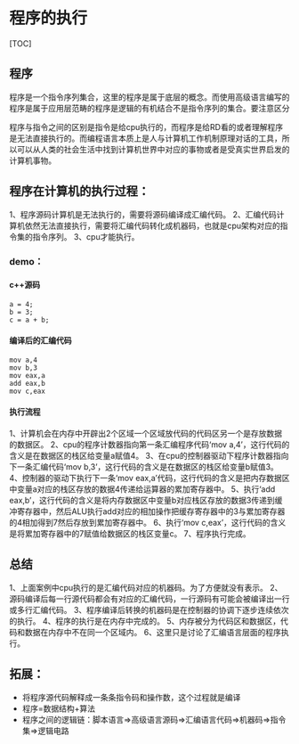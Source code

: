 # 程序的执行
[TOC]

## 程序
程序是一个指令序列集合，这里的程序是属于底层的概念。而使用高级语言编写的程序是属于应用层范畴的程序是逻辑的有机结合不是指令序列的集合。要注意区分

程序与指令之间的区别是指令是给cpu执行的，而程序是给RD看的或者理解程序是无法直接执行的。而编程语言本质上是人与计算机工作机制原理对话的工具，所以可以从人类的社会生活中找到计算机世界中对应的事物或者是受真实世界启发的计算机事物。


## 程序在计算机的执行过程：
1、程序源码计算机是无法执行的，需要将源码编译成汇编代码。
2、汇编代码计算机依然无法直接执行，需要将汇编代码转化成机器码，也就是cpu架构对应的指令集的指令序列。
3、cpu才能执行。

### demo：

#### c++源码

```
a = 4;
b = 3;
c = a + b;
```

#### 编译后的汇编代码

```
mov a,4
mov b,3
mov eax,a
add eax,b
mov c,eax
```

#### 执行流程
1、计算机会在内存中开辟出2个区域一个区域放代码的代码区另一个是存放数据的数据区。
2、cpu的程序计数器指向第一条汇编程序代码‘mov a,4’，这行代码的含义是在数据区的栈区给变量a赋值4。
3、在cpu的控制器驱动下程序计数器指向下一条汇编代码‘mov b,3’，这行代码的含义是在数据区的栈区给变量b赋值3。
4、控制器的驱动下执行下一条‘mov eax,a’代码，这行代码的含义是把内存数据区中变量a对应的栈区存放的数据4传递给运算器的累加寄存器中。
5、执行‘add eax,b’，这行代码的含义是将内存数据区中变量b对应栈区存放的数据3传递到缓冲寄存器中，然后ALU执行add对应的相加操作把缓存寄存器中的3与累加寄存器的4相加得到7然后存放到累加寄存器中。
6、执行‘mov c,eax’，这行代码的含义是将累加寄存器中的7赋值给数据区的栈区变量c。
7、程序执行完成。

## 总结
1、上面案例中cpu执行的是汇编代码对应的机器码。为了方便就没有表示。
2、源码编译后每一行源代码都会有对应的汇编代码，一行源码有可能会被编译出一行或多行汇编代码。
3、程序编译后转换的机器码是在控制器的协调下逐步连续依次的执行。
4、程序的执行是在内存中完成的。
5、内存被分为代码区和数据区，代码和数据在内存中不在同一个区域内。
6、这里只是讨论了汇编语言层面的程序执行。

## 拓展：
- 将程序源代码解释成一条条指令码和操作数，这个过程就是编译
- 程序=数据结构+算法
- 程序之间的逻辑链：脚本语言=>高级语言源码=>汇编语言代码=>机器码=>指令集=>逻辑电路